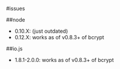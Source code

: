 #issues

##node

- 0.10.X: (just outdated)
- 0.12.X: works as of v0.8.3+ of bcrypt

##io.js

- 1.8.1-2.0.0: works as of v0.8.3+ of bcrypt
